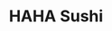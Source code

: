 ---
layout: place
title: "HAHA Sushi"
permalink: /california/fresno/haha-sushi.html
stateAbbr: CA
stateName: California
cityName: Fresno
seo:
  name: "HAHA Sushi"
  type: Restaurant
  links: https://www.hahasushifresno.com/
description: "HAHA Sushi serves delicious sushi in Fresno, California. Try fresh Japanese dishes for a great dining experience. "
place_id: ChIJu8aNjMxolIARMicvbuvheNM
photos:
  - name: >-
      places/ChIJu8aNjMxolIARMicvbuvheNM/photos/AeeoHcJbefJ_7-zJL7TQZ3vxmnhdeJP7_aY3EOSNdixyQhe6Nlwq5RsQTdUU8sHiprSGa_QwLE2hSv2ijrWc3X9UD881HdVRYvpkvH3XGx4fKJhWfPW8PZmXFRoZ-mBBiDui8psxXrTKR_EN_mxY_B2EVVGsdfQEOVjjybLmRKmratcWtXMNrzepikY2wq7wARn17XQg5Cl0rgSaquLjLTM2bOsrOssluVahU7Sm-Dr5U3pHgYYcJmqkucY05W6IdH2tHwAVAZJvVqoVr5WgWdm_LiJZ8X16AGGYy9yaROhCvnt0IB7wAfdfI5eoxHE36CgOFreatfpuMceTYSExUmffSrhdiDtCc6A7BTTvOIotpVx7M3tmvx0a09Jc5s67UebrqbEzQrwVzQK3WIQrldcssBHA074B8iQVobsG_WWwXf7CtQH_
    widthPx: 3024
    heightPx: 4032
    authorAttributions:
      - displayName: Cindy H
        uri: https://maps.google.com/maps/contrib/101749664498625630176
        photoUri: >-
          https://lh3.googleusercontent.com/a-/ALV-UjX8sr2db3j7y6LOhmva9LnR1wMe2f_fPJypi1_TZRKqVeOWzu6-AA=s100-p-k-no-mo
    flagContentUri: >-
      https://www.google.com/local/imagery/report/?cb_client=maps_api_places.places_api&image_key=!1e10!2sCIHM0ogKEICAgICEj6yV-QE&hl=en-US
    googleMapsUri: >-
      https://www.google.com/maps/place//data=!3m4!1e2!3m2!1sCIHM0ogKEICAgICEj6yV-QE!2e10!4m2!3m1!1s0x809468cc8c8dc6bb:0xd378e1eb6e2f2732
  - name: >-
      places/ChIJu8aNjMxolIARMicvbuvheNM/photos/AeeoHcL3thINJvxiJwjAn1aswiUYkMtwXpX47tYXAnQSD5mmqEOmsGfqvz7gCcen4SxPArQqZlyg9DLs_ppmeY1WlQF9EsGJ_LuUcpBY_zDvVBxwZ9OiG5_2Wu09MCs4d2eqFWNOpzDDddmT0PpZqqTR__WkZ7FbmXfgCAPjYVf5smb6Ag3G4Mw6IAwZDqV28g6MWaUn9sySn4sStS4KoK9dNvByP8N2M24yKBudiqjC6EHAD2GP122kGg7eod_adqaxGzV6u1CU3VvR6J1GfRZ1gPgva769YdvOKVYQceJ53htFPMvBP0YczoT6JZMkqQhW6CxZH0OJkgtzL9US-pj7fb_ng1y14rV7Af6_tFXlSmzv4U6vbK9oDLmXICtJsiVXiZO6_OECmo7irsDDh407xUmKeSEg5bG5WSJI1lWEKus
    widthPx: 4032
    heightPx: 3024
    authorAttributions:
      - displayName: Caroline B
        uri: https://maps.google.com/maps/contrib/117809297666064253094
        photoUri: >-
          https://lh3.googleusercontent.com/a/ACg8ocKeDJR62D2VZ65cCiotevGpyWqyOH-F9mAUlhrhsJrtAMf1iKc=s100-p-k-no-mo
    flagContentUri: >-
      https://www.google.com/local/imagery/report/?cb_client=maps_api_places.places_api&image_key=!1e10!2sCIHM0ogKEICAgIDEstm-Xg&hl=en-US
    googleMapsUri: >-
      https://www.google.com/maps/place//data=!3m4!1e2!3m2!1sCIHM0ogKEICAgIDEstm-Xg!2e10!4m2!3m1!1s0x809468cc8c8dc6bb:0xd378e1eb6e2f2732
  - name: >-
      places/ChIJu8aNjMxolIARMicvbuvheNM/photos/AeeoHcI3NSPq0USsijpCgp2xYX3EdHVdr4Ois4QbR1dYL1h_g-GwgPNbM4ujpAMmoossqdypo8enGPZauDOEH0bcow-l8rwOxP6Bv5aCDrdSmUPmgmDrA2d27IPUYoLNiv36etz58YDaqx3uo4o0ZFiJf-otCqucauiszi2odnAzb87LL6WTuijGz5GxabFSvE1Km_18NLohG6bDNhtaX9prge_ubs9gUveEJ7q_g86XaJBNz4hh-L_Ni8Ep0cevDnYspLS4_s6tDLsNX4FVmsOJRusWBXqej2F5YpN-VGN-3zC02ZorwkIFwh1clchC6PKWmntYpGJXbjjg7ZQJZ8RHCG2aHw5IhLiALzN3x0JZXUNE_v1CqY2rpFXvxRSIN4yR96i_xpvD4YbJ8jafENz70qcOhTYQ1hqfv_UAUNWoEbQ
    widthPx: 3024
    heightPx: 4032
    authorAttributions:
      - displayName: Digna Escalante
        uri: https://maps.google.com/maps/contrib/109114266914299361744
        photoUri: >-
          https://lh3.googleusercontent.com/a-/ALV-UjXyjz-TbtM-ZIz85zCMcqlCnV-iPvavWFDbq3Un21dhrOs6H1Yt=s100-p-k-no-mo
    flagContentUri: >-
      https://www.google.com/local/imagery/report/?cb_client=maps_api_places.places_api&image_key=!1e10!2sCIHM0ogKEICAgID2jbfUFA&hl=en-US
    googleMapsUri: >-
      https://www.google.com/maps/place//data=!3m4!1e2!3m2!1sCIHM0ogKEICAgID2jbfUFA!2e10!4m2!3m1!1s0x809468cc8c8dc6bb:0xd378e1eb6e2f2732
  - name: >-
      places/ChIJu8aNjMxolIARMicvbuvheNM/photos/AeeoHcIdGGjZPE-H9SLTerBrYLpgJce87rcRtpkMPSZWBMydmk1HbZKrNQ8qLhU4LulIMhUZebpzmgu4VOrSNOTsTcbYPRYOyt33HIiGpBA_yuN-cb76a4LLwy4PfjQCX3TM1Lygg063rE9Cz1NzfiNtc8s52mfUBkgct_vym_KRx-CYDK2t6PDTfBNmvhj0ROfm1a9GqtrryfFpfdCth4oD178FzOTD1FwtFYzE6wW8To64Ca1t6xQFHI194UC9WGOhmhOCUKZtTaD7XT5pef-bJqulN586cKO8eBOEEGySsHQhYvlMp6O24Qz485f7OZuOa5YTuCgSl7L0zR9CFdHlYL3ekDZeezIWs2HUAQapILYkhjyWwGHHhb_vLItyj_Q5VpkD4qpyLK6RToq7kETbF6fgMbat4ftbOjz9LulJJ1Sg4A
    widthPx: 3000
    heightPx: 4000
    authorAttributions:
      - displayName: L Yaj
        uri: https://maps.google.com/maps/contrib/115850014541562331753
        photoUri: >-
          https://lh3.googleusercontent.com/a/ACg8ocKdW7FUKAOgBVOnk0WH_-bjY_EjDlm1yc4QXyAzC7HUFBCUsqg=s100-p-k-no-mo
    flagContentUri: >-
      https://www.google.com/local/imagery/report/?cb_client=maps_api_places.places_api&image_key=!1e10!2sCIHM0ogKEICAgIDx-53KMA&hl=en-US
    googleMapsUri: >-
      https://www.google.com/maps/place//data=!3m4!1e2!3m2!1sCIHM0ogKEICAgIDx-53KMA!2e10!4m2!3m1!1s0x809468cc8c8dc6bb:0xd378e1eb6e2f2732
  - name: >-
      places/ChIJu8aNjMxolIARMicvbuvheNM/photos/AeeoHcK8fdcX4oDEAs62RMujlnKrqSH-CjySTb6BLmDvZpXraUtPWb77yt3Dv1XKPNtpBXe8ez1WX7PA8KOjtnxAEd_1qMWqQ2Ipnx4i-S5x35H4Hyi_6SVC-PgkDhv7_mIRNOL2V3mN2ASGCi26qxuOiSK2yNR0N_bK1SW4hMHesFEA7i41NGqCf0Nz9d52qUBSsj69pF07ftX4yENktI3B92ukaQK2pDCCcPqyAjFsbytAJ-59o6bAUeXgsYxuhkn-STlC-vrrbc_99Dbe0lwcpW5sY2BWMnNBrZq8R-gMWBbJR1Yf4iRsEuaRD6svJ3HZ-QLGDiRzjube2aeYRPNPM1XyXsIhSDtMsG6JQ_9Vgm5IFyM9RlMwB-KT39HUmhBdG874n_acg2bUFty6UhsFR2lcpynsp9nFlA2q7X_0_Ms
    widthPx: 3024
    heightPx: 4032
    authorAttributions:
      - displayName: Angel Papikian
        uri: https://maps.google.com/maps/contrib/102729024432586514318
        photoUri: >-
          https://lh3.googleusercontent.com/a-/ALV-UjVOG0vSDKWPGchi-Qf9Gq-4iYA4uWMQeej6cvwQ0HMtkOmjvB1A=s100-p-k-no-mo
    flagContentUri: >-
      https://www.google.com/local/imagery/report/?cb_client=maps_api_places.places_api&image_key=!1e10!2sCIHM0ogKEICAgIDG68XaAQ&hl=en-US
    googleMapsUri: >-
      https://www.google.com/maps/place//data=!3m4!1e2!3m2!1sCIHM0ogKEICAgIDG68XaAQ!2e10!4m2!3m1!1s0x809468cc8c8dc6bb:0xd378e1eb6e2f2732
  - name: >-
      places/ChIJu8aNjMxolIARMicvbuvheNM/photos/AeeoHcIXwCg55i26DF0l5XxcT-Y5W2qjtYP47ctS6csqIxN8E4yZfmFLZvMUbq9dytz0tTGcmcYlGxFGXUcC_f9A2FstYV5yQtUcN_cutRcp_crvQ8lvVCWXXKh4gg0kB3UxkvDnojSkEx2vCQw8GTdls8i0pXugjJf2HZtlWk6UmJJQhqj-JRASOabVpGRQcp30H21QA3dDezKFZCtXvbS1-Dw_ubbf0GtD6avv5MrlF7A-n3FqfMTqE24HKJ-tVHY9g2Di3gGisdiu2gL188_94UFCqKokxBoQsfKFTBrd2SoY8fAwLLkVY9WZObNFc-pC5EQ5A3rBh0UVFytuRh1n__xGqJJAYb2oLMSbnKgM4Raqodn3ev2d3AenCYseHcIzxHfWiU26H4q35wEJHqiCzk6BZxQPFI2cbuMnlacwUFneJAA
    widthPx: 4000
    heightPx: 3000
    authorAttributions:
      - displayName: JASON WILLIS
        uri: https://maps.google.com/maps/contrib/110874275198880926489
        photoUri: >-
          https://lh3.googleusercontent.com/a-/ALV-UjXN1HsDKuSWYJBA7QegIBrl2QYRiYTLbkaNHw_Ia5HDBv30IIrBTA=s100-p-k-no-mo
    flagContentUri: >-
      https://www.google.com/local/imagery/report/?cb_client=maps_api_places.places_api&image_key=!1e10!2sCIHM0ogKEICAgICaq4GT1gE&hl=en-US
    googleMapsUri: >-
      https://www.google.com/maps/place//data=!3m4!1e2!3m2!1sCIHM0ogKEICAgICaq4GT1gE!2e10!4m2!3m1!1s0x809468cc8c8dc6bb:0xd378e1eb6e2f2732
  - name: >-
      places/ChIJu8aNjMxolIARMicvbuvheNM/photos/AeeoHcKlm-9BqP_wRXFVfWWcpKfZN-I9Q67CZiPvKtLB5eTiJRW7ZPqELHpYIaSRtEZTpqlo9o-bCk2i7NyRTWj0a1XG7mqGs1v52lJMJCRu-Zq38funPq5GNkH1MQZJ1dstab_wEdbtI8_6cOXRPp8pS5cAbWTkErZatjgmDE7RPY1GXZwRyMY0yLkcSDyJeQCgV7I59-nmMAEMxEE8rxaBWPrbHwww-11_hl_Kev25mX_rW_dzgM50pw903NN1jrxbKmJ2OeJJR01HWrxgQpCLxaE0roHopljnfQhnmtn-7WrLlS2JmJqEwvbKYiKYQPvWekkzpwHXX9AP66H48EMacoa1oZy2ZrzMzYh1WPVchfWEOR95QDYIadmANAM7o6FPSOneAgne3WPBDFLiQLbD_5AhDZ5aLZ0R2zuq8hGiElMFBuw
    widthPx: 3024
    heightPx: 4032
    authorAttributions:
      - displayName: Digna Escalante
        uri: https://maps.google.com/maps/contrib/109114266914299361744
        photoUri: >-
          https://lh3.googleusercontent.com/a-/ALV-UjXyjz-TbtM-ZIz85zCMcqlCnV-iPvavWFDbq3Un21dhrOs6H1Yt=s100-p-k-no-mo
    flagContentUri: >-
      https://www.google.com/local/imagery/report/?cb_client=maps_api_places.places_api&image_key=!1e10!2sCIHM0ogKEICAgID2jbfUpAE&hl=en-US
    googleMapsUri: >-
      https://www.google.com/maps/place//data=!3m4!1e2!3m2!1sCIHM0ogKEICAgID2jbfUpAE!2e10!4m2!3m1!1s0x809468cc8c8dc6bb:0xd378e1eb6e2f2732
  - name: >-
      places/ChIJu8aNjMxolIARMicvbuvheNM/photos/AeeoHcLOcO5J8VdrYu0RCyXIzM1qjcLL-dWCEofeZeomVKqkK0mK6rjFEMPoip5PAYWUbssQ5LY_VCYiljxiXCjWdLKUUVG9JTJCu8pqFl8oAt8vQY2PKge1z8dL2f_XgAuasJvF_AdxJO_bOJvxwVBhkwfq0yGsec-sL-rXXQ60qE9x1aB0wbrbmdfDTT3gWcy1pKKYklBNY3xdaOFVv7sI-U2yRCZicFv4fPPunonrMbG4_mk7iKQqfPiHvrxXgxS4LHRux-jd_snBHIKF0lonaxwyyhysM6pr9j2XVAl85AurIKEoMh001amtmfBgu9BgBZY_2uoN_bOqQN5DZcbI3lW8VlC3rtDzFQwmbtpTf64ezy8AjPXeapBRkExIVTx5VhM1KR2pc011vEzcydg7j8xuDhSEIhdnBSLJ30Fae_SyHQ
    widthPx: 4032
    heightPx: 3024
    authorAttributions:
      - displayName: Caroline B
        uri: https://maps.google.com/maps/contrib/117809297666064253094
        photoUri: >-
          https://lh3.googleusercontent.com/a/ACg8ocKeDJR62D2VZ65cCiotevGpyWqyOH-F9mAUlhrhsJrtAMf1iKc=s100-p-k-no-mo
    flagContentUri: >-
      https://www.google.com/local/imagery/report/?cb_client=maps_api_places.places_api&image_key=!1e10!2sCIHM0ogKEICAgIDEsomfOQ&hl=en-US
    googleMapsUri: >-
      https://www.google.com/maps/place//data=!3m4!1e2!3m2!1sCIHM0ogKEICAgIDEsomfOQ!2e10!4m2!3m1!1s0x809468cc8c8dc6bb:0xd378e1eb6e2f2732
  - name: >-
      places/ChIJu8aNjMxolIARMicvbuvheNM/photos/AeeoHcIYCAEq_a8CTXVxvX6VoMB82zooRK0wu1xglgijW7Js49-pRd5xTQzA58m0zXvYRyMLJSD5YvH4Wf8yPn3shyJlaS6yeQLzNoWMbNARRvZU_lStLuD8ba_BMIZVVdEs0jPMExkDFkGy5eRPn4T_5tgfDdSRSOyRI9IXO8NTy_Gi_sbbh5vLSN9CAC2VTUiYIFqbsaF-_uoeRi8SBqbikjSM1NEWWLB3lLpr_KrnE2XSTRHF3k9nxjTyvSiPCOul01eN4iC0DGWJuTr1nYgSIgMlO68EFjxDGYlvkubyY9QEXD0YvzjTSII3ukxQB-SPxu2qabRi21rTjQhGHF7qhiZg3oMOKJdnVVQ7dhlg5zNnt0lbS1d2xcFgCgzb3MotMxRUErW1pb4sJB8hL5povNINZKmptmU4hbGAWJIOgRZJuXk
    widthPx: 3000
    heightPx: 4000
    authorAttributions:
      - displayName: JASON WILLIS
        uri: https://maps.google.com/maps/contrib/110874275198880926489
        photoUri: >-
          https://lh3.googleusercontent.com/a-/ALV-UjXN1HsDKuSWYJBA7QegIBrl2QYRiYTLbkaNHw_Ia5HDBv30IIrBTA=s100-p-k-no-mo
    flagContentUri: >-
      https://www.google.com/local/imagery/report/?cb_client=maps_api_places.places_api&image_key=!1e10!2sCIHM0ogKEICAgICaq67fnAE&hl=en-US
    googleMapsUri: >-
      https://www.google.com/maps/place//data=!3m4!1e2!3m2!1sCIHM0ogKEICAgICaq67fnAE!2e10!4m2!3m1!1s0x809468cc8c8dc6bb:0xd378e1eb6e2f2732
  - name: >-
      places/ChIJu8aNjMxolIARMicvbuvheNM/photos/AeeoHcKPhKU2r4DCsSWXl8V80uicVcvDgZndo700hB7y7nfASiTGENhMk-Ks688Vf_uFsIFIJ0btg0k9rFlwWb52UgAoXTSmotb2zzflq848Razf4S2DkAFU3se9VRYKjQPAVy0xKeEIBmh-lLuFfJnUlfPs0ykeg6ki77hAsNB5bHHZWwLbyyaA3XBam3tvU8UuKDBK7uZDeOdlx5MRsllT9nSvdBd3tTcO_lIuixQ25mUy1GM759Rk2ZYsX2JJjPAhNDu6WYQkDNS-evox7KoH9Selbw7QuqpXk2QjDk4-faJUlZxmMMil67H-BUR3hESw0fbCU4_PeNNj-ysVCOJOI7ZGRkLDG-Pqj_4l_3s1ZYAqnEDwZFq6-9XoFnD1amZfeSuDwGF_DmCANhv-LDe4EBEQ9e34MeY3hki6pN6cppc
    widthPx: 3024
    heightPx: 4032
    authorAttributions:
      - displayName: Jay
        uri: https://maps.google.com/maps/contrib/111664605269722395809
        photoUri: >-
          https://lh3.googleusercontent.com/a-/ALV-UjU7nIutYaELDldgycdtqT5QBwLSKLl7C6dFNj-tjeH5XaNlBAId=s100-p-k-no-mo
    flagContentUri: >-
      https://www.google.com/local/imagery/report/?cb_client=maps_api_places.places_api&image_key=!1e10!2sCIHM0ogKEICAgIDqsoKwdQ&hl=en-US
    googleMapsUri: >-
      https://www.google.com/maps/place//data=!3m4!1e2!3m2!1sCIHM0ogKEICAgIDqsoKwdQ!2e10!4m2!3m1!1s0x809468cc8c8dc6bb:0xd378e1eb6e2f2732
address: '6721 N Milburn Ave # 110, Fresno, CA 93722, USA'
street: '6721 N Milburn Ave # 110'
city: Fresno
state: CA
zip: '93722'
country: USA
neighborhood: null
latitude: '36.834799'
longitude: '-119.881046'
accessibility_options:
  wheelchairAccessibleParking: true
  wheelchairAccessibleEntrance: true
  wheelchairAccessibleRestroom: true
  wheelchairAccessibleSeating: true
business_status: OPERATIONAL
name: HAHA Sushi
google_maps_links:
  directionsUri: >-
    https://www.google.com/maps/dir//''/data=!4m7!4m6!1m1!4e2!1m2!1m1!1s0x809468cc8c8dc6bb:0xd378e1eb6e2f2732!3e0
  placeUri: https://maps.google.com/?cid=15238177740490221362
  writeAReviewUri: >-
    https://www.google.com/maps/place//data=!4m3!3m2!1s0x809468cc8c8dc6bb:0xd378e1eb6e2f2732!12e1
  reviewsUri: >-
    https://www.google.com/maps/place//data=!4m4!3m3!1s0x809468cc8c8dc6bb:0xd378e1eb6e2f2732!9m1!1b1
  photosUri: >-
    https://www.google.com/maps/place//data=!4m3!3m2!1s0x809468cc8c8dc6bb:0xd378e1eb6e2f2732!10e5
primary_type: Sushi Restaurant
opening_hours:
  regular: null
  current: null
secondary_opening_hours:
  regular:
    weekdayDescriptions: null
    type: null
  current:
    weekdayDescriptions: null
    type: null
phone: (559) 436-4796
price_level: PRICE_LEVEL_MODERATE
price_range: null
rating: '3.9'
rating_count: 268
website: https://www.hahasushifresno.com/
reviews: null
parking_options: null
payment_options: null
allow_dogs: null
curbside_pickup: null
delivery: null
dine_in: null
good_for_children: null
good_for_groups: null
good_for_sports: null
live_music: null
menu_for_children: null
outdoor_seating: null
reservable: null
restroom: null
serves_beer: null
serves_breakfast: null
serves_brunch: null
serves_cocktails: null
serves_coffee: null
serves_dinner: null
serves_dessert: null
serves_lunch: null
serves_vegetarian_food: null
serves_wine: null
takeout: null
summary: null

---